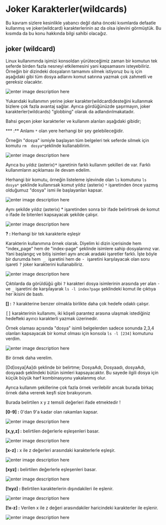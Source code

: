 Joker Karakterler(wildcards)
=

Bu kavram sizlere kesinlikle yabancı değil daha önceki kısımlarda defaatle kullanmış ve joker(wildcard) karakterlerinin az da olsa işlevini görmüştük. Bu kısımda da bu konu hakkında bilgi sahibi olacağız.

joker (wildcard)
-
Linux kullanımında işimizi konsoldan yürüteceğimiz zaman bir komutun tek seferde birden fazla nesneyi etkilemesini yani kapsamasını isteyebiliriz. Örneğin bir dizindeki dosyaların tamamını silmek istiyoruz bu iş için aşağıdaki gibi tüm dosya adlarını komut satırına yazmak çok zahmetli ve gereksiz olacaktır.

![enter image description here](https://i.hizliresim.com/bBgYg8.png)

Yukarıdaki kullanımın yerine joker karakter(wildcard)desteğini kullanmak bizlere çok fazla avantaj sağlar. Ayrıca gördüğünüzde şaşırmayın, joker karakterler(wildcards) "globbing" olarak da adlandırılmakatadır.

Bahsi geçen joker karakterler ve kullanım alanları aşağıdaki gibidir;

*** :** Anlamı `*` olan yere herhangi bir şey gelebileceğidir.

Örneğin "dosya" ismiyle başlayan tüm belgeleri tek seferde silmek için komutu `rm  dosya*`şeklinde kullanabilirim.

![enter image description here](https://i.hizliresim.com/dOW0W4.png)

Ayrıca bu yıldız (asterix)<kbd>*</kbd> işaretinin farklı kullanım şekilleri de var. Farklı kullanımların açıklaması ile devam edelim.

Herhangi bir komutu, örneğin listeleme işlevinde olan `ls` komutunu `ls dosya*` şeklinde kullanırsak komut yıldız (asterix) `*` işaretinden önce yazmış olduğumuz "dosya" ismi ile başlayanları kapsar.

![enter image description here](https://i.hizliresim.com/5Do2oR.png)

Aynı şekilde yıldız (asterix) * işaretinden sonra bir ifade belirtirsek de komut o ifade ile bitenleri kapsayacak şekilde çalışır.

![enter image description here](https://i.hizliresim.com/A10g00.png)

**? :** Herhangi bir tek karakterle eşleşir

Karakterin kullanımına örnek olarak. Diyelim ki dizin içerisinde hem "index_page" hem de "index-page" şeklinde isimlere sahip dosyalarınız var. Yani başlangıç ve bitiş isimleri aynı ancak aradaki işaretler farklı. İşte böyle bir durumda hem<kbd> _ </kbd> işaretini hem de <kbd> - </kbd> işaretini karşılayacak olan soru işareti <kbd>?</kbd> joker karakterini kullanabiliriz.

![enter image description here](https://i.hizliresim.com/0E4L48.png)

Çıktılarda da görüldüğü gibi <kbd>?</kbd> karakteri dosya isimlerinin arasında yer alan <kbd>-</kbd> ve <kbd>_</kbd> işaretini de karşılayarak `ls -l index?page` şeklindeki komut ile çıktıya her ikisini de bastı.

**[] :** <kbd>?</kbd> karakterine benzer olmakla birlikte daha çok hedefe odaklı çalışır.

<kbd>[]</kbd> karakterinin kullanımı, iki köşeli parantez arasına ulaşmak istediğiniz hedefteki ayırıcı karakterli yazmak üzerinedir.

Örnek olaması açısında "dosya" isimli belgelerden sadece sonunda 2,3,4 olanları kapsayacak bir komut olması için konsola `ls -l [234]` komutunu verdim.

![enter image description here](https://i.hizliresim.com/4aZ8ZL.png)

Bir örnek daha verelim.

[Dd]osya[Aa]dı şeklinde bir belirtme; DosyaAdı, Dosyaadı, dosyaAdı, dosyaadı şeklindeki bütün isimleri kapsayacaktır. Bu sayede ilgili dosya için küçük büyük harf kombinasyonu yakalanmış olur.

Ayrıca kullanım şekillerine çok fazla örnek verilebilir ancak burada birkaç örnek daha vererek keşfi size bırakıyorum.

Burada belirtilen x y z temsili değerleri ifade etmektedir !

**[0-9] :** 0'dan 9'a kadar olan rakamları kapsar.

![enter image description here](https://i.hizliresim.com/JQ767Y.png)

**[x,y,z] :** belirtilen değerlerle eşleşenleri basar.

![enter image description here](https://i.hizliresim.com/Oo3B3Z.png)

**[x-z] :** x ile z değerleri arasındaki karakterlerle eşleşir.

![enter image description here](https://i.hizliresim.com/z02Y2Y.png)

**[xyz] :** belirtilen değerlerle eşleşenleri basar.

![enter image description here](https://i.hizliresim.com/G9p5p2.png)

**[!xyz] :** Belirtilen karakterlerin dışındakileri ile eşlenir.

![enter image description here](https://i.hizliresim.com/LbYE2o.png)

**[!x-z] :** Verilen x ile z değeri arasındakiler haricindeki karakterler ile eşlenir.

![enter image description here](https://i.hizliresim.com/rOmRjm.png)
